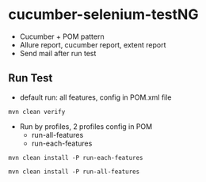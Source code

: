 # cucumber-selenium-testNG
- Cucumber + POM pattern
- Allure report, cucumber report, extent report
- Send mail after run test


## Run Test

- default run: all features, config in POM.xml file

`mvn clean verify`

- Run by profiles, 2 profiles config in POM
  + run-all-features
  + run-each-features
  
`mvn clean install -P run-each-features`

`mvn clean install -P run-all-features`